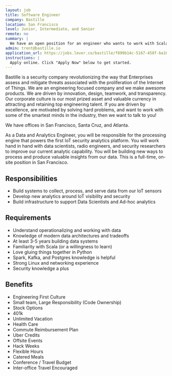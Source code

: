 ```yaml
---
layout: job
title: Software Engineer
company: Bastille
location: San Francisco 
level: Junior, Intermediate, and Senior
remote: no
summary: |
  We have an open position for an engineer who wants to work with Scala, Spark, and Kafka. This position includes writing data infrastructure, analytics, and data mining. 
admin: trent@bastille.io
application_url: https://jobs.lever.co/bastille/f899b14c-5167-458f-ba10-0b4817ac05a0
instructions: |
  Apply online. Click "Apply Now" below to get started.
---
```


<!-- break -->

Bastille is a security company revolutionizing the way that Enterprises assess and mitigate threats associated with the proliferation of the Internet of Things. We are an engineering focused company and we make awesome products. We are driven by innovation, design, teamwork, and transparency. Our corporate culture is our most prized asset and valuable currency in attracting and retaining top engineering talent. If you are driven by excellence, are motivated by solving hard problems, and want to work with some of the smartest minds in the industry, then we want to talk to you!

We have offices in San Francisco, Santa Cruz, and Atlanta.

As a Data and Analytics Engineer, you will be responsible for the processing engine that powers the first IoT security analytics platform. You will work hand in hand with data scientists, radio engineers, and security researchers to improve our current analytic capability. You will be building new ways to process and produce valuable insights from our data. This is a full-time, on-site position in San Francisco.

## Responsibilities

- Build systems to collect, process, and serve data from our IoT sensors
- Develop new analytics around IoT visibility and security
- Build infrastructure to support Data Scientists and Ad-hoc analytics

## Requirements

- Understand operationalizing and working with data
- Knowledge of modern data architectures and tradeoffs
- At least 3-5 years building data systems
- Familiarity with Scala (or a willingness to learn)
- Love gluing things together in Python
- Spark, Kafka, and Postgres knowledge is helpful
- Strong Linux and networking experience
- Security knowledge a plus

## Benefits

- Engineering First Culture
- Small team, Large Responsibility (Code Ownership)
- Stock Options
- 401k
- Unlimited Vacation
- Health Care
- Commute Reimbursement Plan
- Uber Credits
- Offsite Events
- Hack Weeks
- Flexible Hours
- Catered Meals
- Conference / Travel Budget
- Inter-office Travel Encouraged

